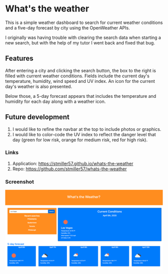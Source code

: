# What's the weather

This is a simple weather dashboard to search for current weather conditions and a five-day forecast by city using the OpenWeather APIs.

I originally was having trouble with clearing the search data when starting a new search, but with the help of my tutor I went back and fixed that bug. 

## Features
After entering a city and clicking the search button, the box to the right is filled with current weather conditions. Fields include the current day's temperature, humidity, wind speed and UV index. An icon for the current day's weather is also presented.

Below those, a 5-day forecast appears that includes the temperature and humidity for each day along with a weather icon.

## Future development
1. I would like to refine the navbar at the top to include photos or graphics.
2. I would like to color-code the UV index to reflect the danger level that day (green for low risk, orange for medium risk, red for high risk).

### Links
1. Application: https://stmiller57.github.io/whats-the-weather
2. Repo: https://github.com/stmiller57/whats-the-weather


### Screenshot
![ScreenShot](https://raw.githubusercontent.com/stmiller57/whats-the-weather/master/assets/Weather%20dashboard.png)
